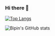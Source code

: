 ### Hi there 👋


[![Top Langs](https://github-readme-stats.vercel.app/api/top-langs/?username=bipin0x01&layout=compact)](https://github.com/bipin0x01/github-readme-stats)

![Bipin's GitHub stats](https://github-readme-stats.vercel.app/api?username=bipin0x01&show_icons=true&theme=dracula)
